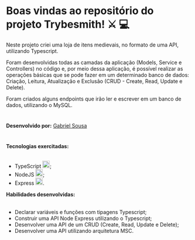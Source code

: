 # Boas vindas ao repositório do projeto Trybesmith! :crossed_swords: :computer:

Neste projeto criei uma loja de itens medievais, no formato de uma API, utilizando Typescript.

Foram desenvolvidas todas as camadas da aplicação (Models, Service e Controllers) no código e, por meio dessa aplicação, é possível realizar as operações básicas que se pode fazer em um determinado banco de dados: Criação, Leitura, Atualização e Exclusão (CRUD - Create, Read, Update e Delete).

Foram criados alguns endpoints que irão ler e escrever em um banco de dados, utilizando o MySQL.
 #

<strong>Desenvolvido por:</strong> [Gabriel Sousa](https://www.linkedin.com/in/gabriel-dev-biotec/)</br>
#

<summary><strong>Tecnologias exercitadas:</strong></summary><br />
  
 * TypeScript <img src="https://cdn.jsdelivr.net/gh/devicons/devicon/icons/typescript/typescript-plain.svg" width="20" height="20"/>;
 * NodeJS <img src="https://cdn.jsdelivr.net/gh/devicons/devicon/icons/nodejs/nodejs-original.svg" width="20" height="20"/>;
 * Express <img src="https://cdn.jsdelivr.net/gh/devicons/devicon/icons/express/express-original.svg" width="20" height="20"/>.
 
 <summary><strong>Habilidades desenvolvidas:</strong></summary><br />

 * Declarar variáveis e funções com tipagens Typescript;
 * Construir uma API Node Express utilizando o Typescript;
 * Desenvolver uma API de um CRUD (Create, Read, Update e Delete);
 * Desenvolver uma API utilizando arquitetura MSC.
